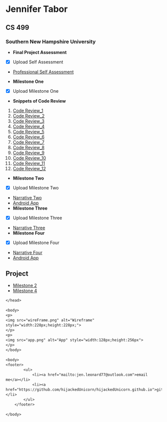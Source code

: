 
# Jennifer Tabor
## CS 499
### Southern New Hampshire University

- **Final Project Assessment**
- [x] Upload Self Assessment
- [Professional Self Assessment](https://github.com/hijackedUnicorn/hijackedUnicorn.github.io/blob/master/CS499_ProfessionalSelfAssement_JenniferTabor.docx)

- **Milestone One**
- [x] Upload Milestone One
- **Snippets of Code Review**
1. [Code Review_1](codeReview_1.jpg)
2. [Code Review_2](codeReview_2.jpg)
3. [Code Review_3](codeReview_3.jpg)
4. [Code Review_4](codeReview_4.jpg)
5. [Code Review_5](codeReview_5.jpg)
6. [Code Review_6](codeReview_6.jpg)
7. [Code Review_7](codeReview_7.jpg)
8. [Code Review_8](codeReview_8.jpg)
9. [Code Review_9](codeReview_9.jpg)
10. [Code Review_10](codeReview_10.jpg)
11. [Code Review_11](codeReview_11.jpg)
12. [Code Review_12](codeReview_12.jpg)
 
- **Milestone Two**
- [x] Upload Milestone Two
- [Narrative Two](https://github.com/hijackedUnicorn/hijackedUnicorn.github.io/blob/master/CS%20499_%20MilestoneTwo_Jennifer%20Tabor.docx)
- [Android App](https://github.com/hijackedUnicorn/hijackedUnicorn.github.io/blob/master/PortfolioNotes_JenniferTabor.zip)
- **Milestone Three**
- [x] Upload Milestone Three
- [Narrative Three](https://github.com/hijackedUnicorn/hijackedUnicorn.github.io/blob/master/CS%20499_Milestone%20Three_Jennifer%20Tabor.docx)
- **Milestone Four**
- [x] Upload Milestone Four
- [Narrative Four](https://github.com/hijackedUnicorn/hijackedUnicorn.github.io/blob/master/CS%20499_Milestone%20Four_Jennifer%20Tabor.docx)
- [Android App](https://github.com/hijackedUnicorn/hijackedUnicorn.github.io/blob/master/PortfolioNotes_MilestoneFour_JenniferTabor.zip)
## Project
- [Milestone 2](https://github.com/hijackedUnicorn/hijackedUnicorn.github.io/blob/master/PortfolioNotes_JenniferTabor.zip)
- [Milestone 4](https://github.com/hijackedUnicorn/hijackedUnicorn.github.io/blob/master/PortfolioNotes_MilestoneFour_JenniferTabor.zip)



<html>
	<head>
		<title>Jennifer Tabor's ePortfolio</title>
		<!-- link to main stylesheet -->
		<link rel="stylesheet" type="text/css" href="/css/main.css">
		 
		
	</head>

	<body>
	<p>
	<img src="wireFrame.png" alt="Wireframe" style="width:228px;height:228px;">
	</p>
	<p>
	<img src="app.png" alt="App" style="width:128px;height:256px">
	</p>
	</body>
	
	<body>
	<footer>
    		<ul>
        		<li><a href="mailto:jen.leonard77@outlook.com">email me</a></li>
        		<li><a href="https://github.com/hijackedUnicorn/hijackedUnicorn.github.io">github.com/hijackedUnicorn</a></li>
			</ul>
		</footer>
		
	</body>
</html>



